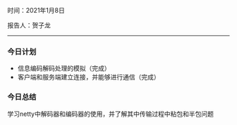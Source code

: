 时间：2021年1月8日

报告人：贺子龙

---
### 今日计划

* 信息编码解码处理的模拟（完成）
* 客户端和服务端建立连接，并能够进行通信（完成）

### 今日总结

学习netty中解码器和编码器的使用，并了解其中传输过程中粘包和半包问题

